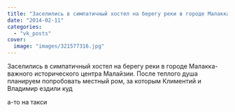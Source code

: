 ```yaml
---
title: "Заселились в симпатичный хостел на берегу реки в городе Малакка- важного исторического центра Малайз..."
date: "2014-02-11"
categories: 
  - "vk_posts"
cover:
  image: "images/321577316.jpg"
---
```


Заселились в симпатичный хостел на берегу реки в городе Малакка- важного исторического центра Малайзии. После теплого душа планируем попробовать местный ром, за которым Климентий и Владимир ездили куд

<!--more--> а-то на такси
